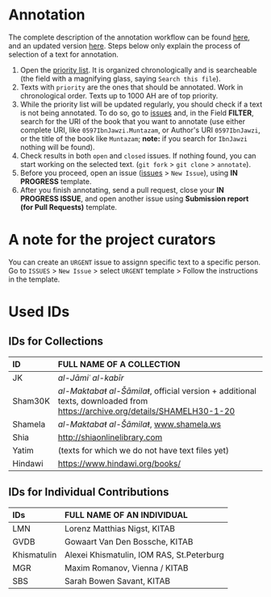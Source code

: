 # Annotation

The complete description of the annotation workflow can be found [here](https://docs.google.com/document/d/1I3Xa67EOMOGoaBJnjxlZcuyEFHYq21gwS4r59t_Mw5g/edit?usp=sharing), and an updated version [here](https://docs.google.com/document/d/18oJvXGxrzwsVpcJ89DTDtydUihF9I1cPO82G9eexBVA/edit). Steps below only explain the process of selection of a text for annotation.

1. Open the [priority list](https://github.com/OpenITI/Annotation/blob/master/priority_list.csv). It is organized chronologically and is searcheable (the field with a magnifying glass, saying `Search this file`).
1. Texts with `priority` are the ones that should be annotated. Work in chronological order. Texts up to 1000 AH are of top priority.
1. While the priority list will be updated regularly, you should check if a text is not being annotated. To do so, go to [issues](https://github.com/OpenITI/Annotation/issues) and, in the Field **FILTER**, search for the URI of the book that you want to annotate (use either complete URI, like `0597IbnJawzi.Muntazam`, or Author's URI `0597IbnJawzi`, or the title of the book like `Muntazam`; **note:** if you search for `IbnJawzi` nothing will be found).
1. Check results in both `open` and `closed` issues. If nothing found, you can start working on the selected text. (`git fork` > `git clone` > `annotate`).
1. Before you proceed, open an issue ([issues](https://github.com/OpenITI/Annotation/issues) > `New Issue`), using **IN PROGRESS** template.
1. After you finish annotating, send a pull request, close your **IN PROGRESS ISSUE**, and open another issue using **Submission report (for Pull Requests)** template.

# A note for the project curators

You can create an `URGENT` issue to assignn specific text to a specific person. Go to `ISSUES` > `New Issue` > select `URGENT` template > Follow the instructions in the template. 

# Used IDs

## IDs for Collections

| ID | FULL NAME OF A COLLECTION |
|:---|:---|
| JK | *al-Jāmiʿ al-kabīr* |
| Sham30K | *al-Maktabaŧ al-Šāmilaŧ*, official version + additional texts, downloaded from https://archive.org/details/SHAMELH30-1-20 |
| Shamela | *al-Maktabaŧ al-Šāmilaŧ*, www.shamela.ws |
| Shia | http://shiaonlinelibrary.com |
| Yatim | (texts for which we do not have text files yet) |
| Hindawi | https://www.hindawi.org/books/ |


## IDs for Individual Contributions

| IDs | FULL NAME OF AN INDIVIDUAL |
|:----|:---------------------------|
| LMN | Lorenz Matthias Nigst, KITAB |
| GVDB | Gowaart Van Den Bossche, KITAB |
| Khismatulin | Alexei Khismatulin, IOM RAS, St.Peterburg |
| MGR | Maxim Romanov, Vienna / KITAB  |
| SBS | Sarah Bowen Savant, KITAB |

